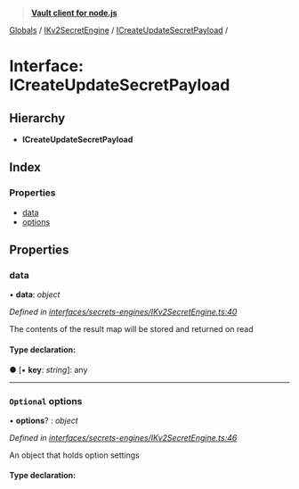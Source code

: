 > **[Vault client for node.js](../README.md)**

[Globals](../globals.md) / [IKv2SecretEngine](../modules/ikv2secretengine.md) / [ICreateUpdateSecretPayload](ikv2secretengine.icreateupdatesecretpayload.md) /

# Interface: ICreateUpdateSecretPayload

## Hierarchy

* **ICreateUpdateSecretPayload**

## Index

### Properties

* [data](ikv2secretengine.icreateupdatesecretpayload.md#data)
* [options](ikv2secretengine.icreateupdatesecretpayload.md#optional-options)

## Properties

###  data

• **data**: *object*

*Defined in [interfaces/secrets-engines/IKv2SecretEngine.ts:40](https://github.com/theogravity/vault-tacular/blob/07227c0/src/interfaces/secrets-engines/IKv2SecretEngine.ts#L40)*

The contents of the result map will be stored and returned on read

#### Type declaration:

● \[▪ **key**: *string*\]: any

___

### `Optional` options

• **options**? : *object*

*Defined in [interfaces/secrets-engines/IKv2SecretEngine.ts:46](https://github.com/theogravity/vault-tacular/blob/07227c0/src/interfaces/secrets-engines/IKv2SecretEngine.ts#L46)*

An object that holds option settings

#### Type declaration: